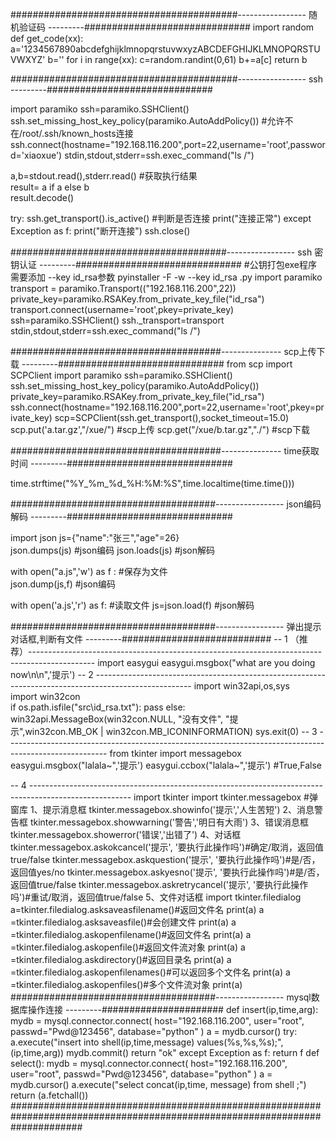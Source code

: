 #########################################-----------------         随机验证码           ---------##############################
import random
def get_code(xx):
   a='1234567890abcdefghijklmnopqrstuvwxyzABCDEFGHIJKLMNOPQRSTUVWXYZ'
   b=''
   for i in range(xx):
        c=random.randint(0,61)
        b+=a[c]
   return b   
   
#########################################-----------------         ssh                  ---------##############################

import paramiko
ssh=paramiko.SSHClient()
ssh.set_missing_host_key_policy(paramiko.AutoAddPolicy())    #允许不在/root/.ssh/known_hosts连接
ssh.connect(hostname="192.168.116.200",port=22,username='root',password='xiaoxue')
stdin,stdout,stderr=ssh.exec_command("ls /")
	
a,b=stdout.read(),stderr.read() 		 #获取执行结果   
result= a if a else b       
result.decode()        

try:
    ssh.get_transport().is_active()		#判断是否连接
    print("连接正常")
except Exception as f:
    print("断开连接")
ssh.close() 	

#######################################-----------------         ssh 密钥认证           ---------##############################
#公钥打包exe程序需要添加 --key id_rsa参数  pyinstaller -F -w --key id_rsa .py
import paramiko
transport = paramiko.Transport(("192.168.116.200",22))
private_key=paramiko.RSAKey.from_private_key_file("id_rsa")
transport.connect(username='root',pkey=private_key)
ssh=paramiko.SSHClient()
ssh._transport=transport
stdin,stdout,stderr=ssh.exec_command("ls /")


######################################---------------         scp上传下载               ---------##############################
from scp import SCPClient
import paramiko
ssh=paramiko.SSHClient()
ssh.set_missing_host_key_policy(paramiko.AutoAddPolicy())
private_key=paramiko.RSAKey.from_private_key_file("id_rsa")
ssh.connect(hostname="192.168.116.200",port=22,username='root',pkey=private_key)
scp=SCPClient(ssh.get_transport(),socket_timeout=15.0)
scp.put('a.tar.gz',"/xue/")						#scp上传
scp.get("/xue/b.tar.gz","./")					#scp下载


######################################---------------         time获取时间              ---------##############################

time.strftime("%Y_%m_%d_%H:%M:%S",time.localtime(time.time()))

#####################################-----------------        json编码解码              ---------##############################

import json
js={"name":"张三","age"=26}            
json.dumps(js)          #json编码
json.loads(js)          #json解码

with open("a.js",'w') as f :             #保存为文件   
      json.dump(js,f)                    #json编码
         
with open('a.js','r') as f:              #读取文件
     js=json.load(f)                     #json解码


#####################################-----------------        弹出提示对话框,判断有文件    ---------###########################
--  1   （推荐）----------------------------------------------------------------------------------------------
import easygui
easygui.msgbox("what are you doing now\n\n",'提示')
--  2   ------------------------------------------------------------------------------------------------------
import win32api,os,sys      
import win32con            
if os.path.isfile("src\\id_rsa.txt"):
    pass
else:
    win32api.MessageBox(win32con.NULL, "没有文件", "提示",win32con.MB_OK | win32con.MB_ICONINFORMATION)
    sys.exit(0)
--  3   -------------------------------------------------------------------------------------------------------
from tkinter import  messagebox
easygui.msgbox("lalala~",'提示')
easygui.ccbox("lalala~",'提示')   #True,False

--  4   -------------------------------------------------------------------------------------------------------
import tkinter
import tkinter.messagebox #弹窗库
1、提示消息框
tkinter.messagebox.showinfo('提示','人生苦短')
2、消息警告框
tkinter.messagebox.showwarning('警告','明日有大雨')
3、错误消息框
tkinter.messagebox.showerror('错误','出错了')
4、对话框
tkinter.messagebox.askokcancel('提示', '要执行此操作吗')#确定/取消，返回值true/false
tkinter.messagebox.askquestion('提示', '要执行此操作吗')#是/否，返回值yes/no
tkinter.messagebox.askyesno('提示', '要执行此操作吗')#是/否，返回值true/false
tkinter.messagebox.askretrycancel('提示', '要执行此操作吗')#重试/取消，返回值true/false
5、文件对话框
import tkinter.filedialog
a=tkinter.filedialog.asksaveasfilename()#返回文件名
print(a)
a =tkinter.filedialog.asksaveasfile()#会创建文件
print(a)
a =tkinter.filedialog.askopenfilename()#返回文件名
print(a)
a =tkinter.filedialog.askopenfile()#返回文件流对象
print(a)
a =tkinter.filedialog.askdirectory()#返回目录名
print(a)
a =tkinter.filedialog.askopenfilenames()#可以返回多个文件名
print(a)
a =tkinter.filedialog.askopenfiles()#多个文件流对象
print(a)
#####################################-----------------        mysql数据库操作连接               ---------######################
def insert(ip,time,arg):
  mydb = mysql.connector.connect(
    host="192.168.116.200",
    user="root",
    passwd="Pwd@123456",
    database="python"
  )
  a = mydb.cursor()
  try:
    a.execute("insert into shell(ip,time,message) values(%s,%s,%s);",(ip,time,arg))
    mydb.commit()
    return "ok"
  except Exception as f:
    return f
def select():
  mydb = mysql.connector.connect(
    host="192.168.116.200",
    user="root",
    passwd="Pwd@123456",
    database="python"
  )
  a = mydb.cursor()
  a.execute("select concat(ip,time, message)  from shell  ;")
  return (a.fetchall())
#############################################################################################################################



















